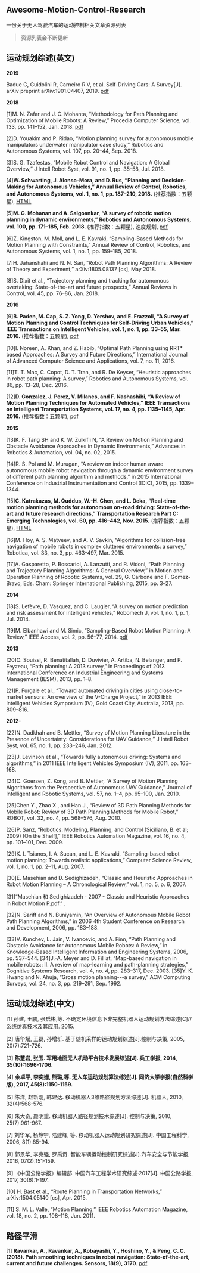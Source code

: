 Awesome-Motion-Control-Research
---

一份关于无人驾驶汽车的运动控制相关文章资源列表

> 资源列表会不断更新

## 运动规划综述(英文)

**2019**

Badue C, Guidolini R, Carneiro R V, et al. Self-Driving Cars: A Survey[J]. arXiv preprint arXiv:1901.04407, 2019. [pdf](https://arxiv.org/pdf/1901.04407)

**2018**

[1]M. N. Zafar and J. C. Mohanta, “Methodology for Path Planning and Optimization of Mobile Robots: A Review,” Procedia Computer Science, vol. 133, pp. 141–152, Jan. 2018. [pdf](https://www.sciencedirect.com/science/article/pii/S1877050918309621/pdf?md5=158b90308d94d4d388ae57bb369957a7&pid=1-s2.0-S1877050918309621-main.pdf)

[2]D. Youakim and P. Ridao, “Motion planning survey for autonomous mobile manipulators underwater manipulator case study,” Robotics and Autonomous Systems, vol. 107, pp. 20–44, Sep. 2018.

[3]S. G. Tzafestas, “Mobile Robot Control and Navigation: A Global Overview,” J Intell Robot Syst, vol. 91, no. 1, pp. 35–58, Jul. 2018.

[4]**W. Schwarting, J. Alonso-Mora, and D. Rus, “Planning and Decision-Making for Autonomous Vehicles,” Annual Review of Control, Robotics, and Autonomous Systems, vol. 1, no. 1, pp. 187–210, 2018.** (推荐指数：五颗星), [HTML](https://www.annualreviews.org/doi/full/10.1146/annurev-control-060117-105157)

[5]**M. G. Mohanan and A. Salgoankar, “A survey of robotic motion planning in dynamic environments,” Robotics and Autonomous Systems, vol. 100, pp. 171–185, Feb. 2018**. (推荐指数：五颗星), 速度规划, [pdf](./pdfs/A-survey-of-robotic-motion-planning-in-dynamic-environments.pdf)


[6]Z. Kingston, M. Moll, and L. E. Kavraki, “Sampling-Based Methods for Motion Planning with Constraints,” Annual Review of Control, Robotics, and Autonomous Systems, vol. 1, no. 1, pp. 159–185, 2018.

[7]H. Jahanshahi and N. N. Sari, “Robot Path Planning Algorithms: A Review of Theory and Experiment,” arXiv:1805.08137 [cs], May 2018.

[8]S. Dixit et al., “Trajectory planning and tracking for autonomous overtaking: State-of-the-art and future prospects,” Annual Reviews in Control, vol. 45, pp. 76–86, Jan. 2018.

**2016**

[9]**B. Paden, M. Cap, S. Z. Yong, D. Yershov, and E. Frazzoli, “A Survey of Motion Planning and Control Techniques for Self-Driving Urban Vehicles,” IEEE Transactions on Intelligent Vehicles, vol. 1, no. 1, pp. 33–55, Mar. 2016.** (推荐指数：五颗星), [pdf](https://arxiv.org/pdf/1604.07446)

[10]I. Noreen, A. Khan, and Z. Habib, “Optimal Path Planning using RRT* based Approaches: A Survey and Future Directions,” International Journal of Advanced Computer Science and Applications, vol. 7, no. 11, 2016.

[11]T. T. Mac, C. Copot, D. T. Tran, and R. De Keyser, “Heuristic approaches in robot path planning: A survey,” Robotics and Autonomous Systems, vol. 86, pp. 13–28, Dec. 2016.

[12]**D. Gonzalez, J. Perez, V. Milanes, and F. Nashashibi, “A Review of Motion Planning Techniques for Automated Vehicles,” IEEE Transactions on Intelligent Transportation Systems, vol. 17, no. 4, pp. 1135–1145, Apr. 2016.** (推荐指数：五颗星), [pdf](https://users.cs.duke.edu/~pdinesh/sources/07339478.pdf)


**2015**

[13]K. F. Tang SH and K. W. Zulkifli N, “A Review on Motion Planning and Obstacle Avoidance Approaches in Dynamic Environments,” Advances in Robotics & Automation, vol. 04, no. 02, 2015.

[14]R. S. Pol and M. Murugan, “A review on indoor human aware autonomous mobile robot navigation through a dynamic environment survey of different path planning algorithm and methods,” in 2015 International Conference on Industrial Instrumentation and Control (ICIC), 2015, pp. 1339–1344.

[15]**C. Katrakazas, M. Quddus, W.-H. Chen, and L. Deka, “Real-time motion planning methods for autonomous on-road driving: State-of-the-art and future research directions,” Transportation Research Part C: Emerging Technologies, vol. 60, pp. 416–442, Nov. 2015.** (推荐指数：五颗星), [HTML](https://www.sciencedirect.com/science/article/pii/S0968090X15003447)


[16]M. Hoy, A. S. Matveev, and A. V. Savkin, “Algorithms for collision-free navigation of mobile robots in complex cluttered environments: a survey,” Robotica, vol. 33, no. 3, pp. 463–497, Mar. 2015.

[17]A. Gasparetto, P. Boscariol, A. Lanzutti, and R. Vidoni, “Path Planning and Trajectory Planning Algorithms: A General Overview,” in Motion and Operation Planning of Robotic Systems, vol. 29, G. Carbone and F. Gomez-Bravo, Eds. Cham: Springer International Publishing, 2015, pp. 3–27.

**2014**

[18]S. Lefèvre, D. Vasquez, and C. Laugier, “A survey on motion prediction and risk assessment for intelligent vehicles,” Robomech J, vol. 1, no. 1, p. 1, Jul. 2014.

[19]M. Elbanhawi and M. Simic, “Sampling-Based Robot Motion Planning: A Review,” IEEE Access, vol. 2, pp. 56–77, 2014. [pdf](https://ieeexplore.ieee.org/iel7/6287639/6514899/06722915.pdf)

**2013**

[20]O. Souissi, R. Benatitallah, D. Duvivier, A. Artiba, N. Belanger, and P. Feyzeau, “Path planning: A 2013 survey,” in Proceedings of 2013 International Conference on Industrial Engineering and Systems Management (IESM), 2013, pp. 1–8.

[21]P. Furgale et al., “Toward automated driving in cities using close-to-market sensors: An overview of the V-Charge Project,” in 2013 IEEE Intelligent Vehicles Symposium (IV), Gold Coast City, Australia, 2013, pp. 809–816.

**2012-**

[22]N. Dadkhah and B. Mettler, “Survey of Motion Planning Literature in the Presence of Uncertainty: Considerations for UAV Guidance,” J Intell Robot Syst, vol. 65, no. 1, pp. 233–246, Jan. 2012.

[23]J. Levinson et al., “Towards fully autonomous driving: Systems and algorithms,” in 2011 IEEE Intelligent Vehicles Symposium (IV), 2011, pp. 163–168.

[24]C. Goerzen, Z. Kong, and B. Mettler, “A Survey of Motion Planning Algorithms from the Perspective of Autonomous UAV Guidance,” Journal of Intelligent and Robotic Systems, vol. 57, no. 1–4, pp. 65–100, Jan. 2010.

[25]Chen Y., Zhao X., and Han J., “Review of 3D Path Planning Methods for Mobile Robot: Review of 3D Path Planning Methods for Mobile Robot,” ROBOT, vol. 32, no. 4, pp. 568–576, Aug. 2010.

[26]P. Sanz, “Robotics: Modeling, Planning, and Control (Siciliano, B. et al; 2009) [On the Shelf],” IEEE Robotics Automation Magazine, vol. 16, no. 4, pp. 101–101, Dec. 2009.

[29]K. I. Tsianos, I. A. Sucan, and L. E. Kavraki, “Sampling-based robot motion planning: Towards realistic applications,” Computer Science Review, vol. 1, no. 1, pp. 2–11, Aug. 2007.

[30]E. Masehian and D. Sedighizadeh, “Classic and Heuristic Approaches in Robot Motion Planning – A Chronological Review,” vol. 1, no. 5, p. 6, 2007.

[31]“Masehian 和 Sedighizadeh - 2007 - Classic and Heuristic Approaches in Robot Motion P.pdf.” .

[32]N. Sariff and N. Buniyamin, “An Overview of Autonomous Mobile Robot Path Planning Algorithms,” in 2006 4th Student Conference on Research and Development, 2006, pp. 183–188.

[33]V. Kunchev, L. Jain, V. Ivancevic, and A. Finn, “Path Planning and Obstacle Avoidance for Autonomous Mobile Robots: A Review,” in Knowledge-Based Intelligent Information and Engineering Systems, 2006, pp. 537–544.
[34]J.-A. Meyer and D. Filliat, “Map-based navigation in mobile robots:: II. A review of map-learning and path-planning strategies,” Cognitive Systems Research, vol. 4, no. 4, pp. 283–317, Dec. 2003.
[35]Y. K. Hwang and N. Ahuja, “Gross motion planning---a survey,” ACM Computing Surveys, vol. 24, no. 3, pp. 219–291, Sep. 1992.


## 运动规划综述(中文)

[1] 孙建, 王鹏, 张启彬,等. 不确定环境信息下非完整机器人运动规划方法综述[C]// 系统仿真技术及其应用. 2015.

[2] 唐华斌, 王磊, 孙增圻. 基于随机采样的运动规划综述[J].控制与决策, 2005, 20(7):721-726.

[3] **陈慧岩, 张玉. 军用地面无人机动平台技术发展综述[J]. 兵工学报, 2014, 35(10):1696-1706.**

[4] **余卓平, 李奕姗, 熊璐,等. 无人车运动规划算法综述[J]. 同济大学学报(自然科学版),
2017, 45(8):1150-1159.**

[5] 陈洋, 赵新刚, 韩建达. 移动机器人3维路径规划方法综述[J]. 机器人, 2010, 32(4):568-576.

[6] 朱大奇, 颜明重. 移动机器人路径规划技术综述[J]. 控制与决策, 2010, 25(7):961-967.

[7] 刘华军, 杨静宇, 陆建峰, 等. 移动机器人运动规划研究综述[J]. 中国工程科学, 2006, 8(1):85-94.

[8] 郭景华, 李克强, 罗禹贡. 智能车辆运动控制研究综述[J].汽车安全与节能学报, 2016, 07(2):151-159.

[9] 《中国公路学报》编辑部. 中国汽车工程学术研究综述·2017[J]. 中国公路学报, 2017, 30(6):1-197.

[10] H. Bast et al., “Route Planning in Transportation Networks,” arXiv:1504.05140 [cs], Apr. 2015.

[11] S. M. L. Valle, “Motion Planning,” IEEE Robotics Automation Magazine, vol. 18, no. 2, pp. 108–118, Jun. 2011.

## 路径平滑

[1] **Ravankar, A., Ravankar, A., Kobayashi, Y., Hoshino, Y., & Peng, C. C. (2018). Path smoothing techniques in robot navigation: State-of-the-art, current and future challenges. Sensors, 18(9), 3170**. [pdf](https://www.mdpi.com/1424-8220/18/9/3170/pdf)